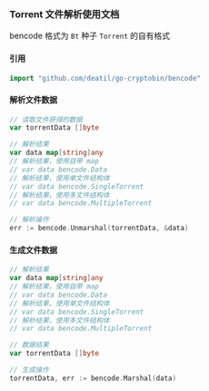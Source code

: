 ### Torrent 文件解析使用文档
bencode 格式为 `Bt` 种子 `Torrent` 的自有格式


#### 引用
~~~go
import "github.com/deatil/go-cryptobin/bencode"
~~~

#### 解析文件数据
~~~go
// 读取文件获得的数据
var torrentData []byte

// 解析结果
var data map[string]any
// 解析结果，使用自带 map
// var data bencode.Data
// 解析结果，使用单文件结构体
// var data bencode.SingleTorrent
// 解析结果，使用多文件结构体
// var data bencode.MultipleTorrent

// 解析操作
err := bencode.Unmarshal(torrentData, &data)
~~~

#### 生成文件数据
~~~go
// 解析结果
var data map[string]any
// 解析结果，使用自带 map
// var data bencode.Data
// 解析结果，使用单文件结构体
// var data bencode.SingleTorrent
// 解析结果，使用多文件结构体
// var data bencode.MultipleTorrent

// 数据结果
var torrentData []byte

// 生成操作
torrentData, err := bencode.Marshal(data)
~~~
